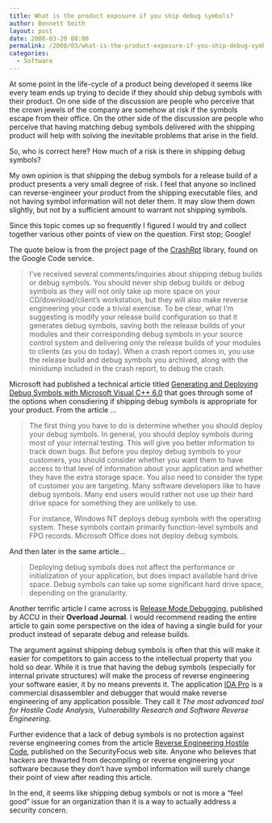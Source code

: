 ```yaml
---
title: What is the product exposure if you ship debug symbols?
author: Bennett Smith
layout: post
date: 2008-03-20 08:00
permalink: /2008/03/what-is-the-product-exposure-if-you-ship-debug-symbols/
categories:
  - Software
---
```

At some point in the life-cycle of a product being developed it seems like every team ends up trying to decide if they should ship debug symbols with their product. On one side of the discussion are people who perceive that the crown jewels of the company are somehow at risk if the symbols escape from their office. On the other side of the discussion are people who perceive that having matching debug symbols delivered with the shipping product will help with solving the inevitable problems that arise in the field.

So, who is correct here? How much of a risk is there in shipping debug symbols?

My own opinion is that shipping the debug symbols for a release build of a product presents a very small degree of risk. I feel that anyone so inclined can reverse-engineer your product from the shipping executable files, and not having symbol information will not deter them. It may slow them down slightly, but not by a sufficient amount to warrant not shipping symbols.

Since this topic comes up so frequently I figured I would try and collect together various other points of view on the question. First stop; Google!

The quote below is from the project page of the [CrashRpt][1] library, found on the Google Code service.

> I’ve received several comments/inquiries about shipping debug builds or debug symbols. You should never ship debug builds or debug symbols as they will not only take up more space on your CD/download/client’s workstation, but they will also make reverse engineering your code a trivial exercise. To be clear, what I’m suggesting is modify your release build configuration so that it generates debug symbols, saving both the release builds of your modules and their corresponding debug symbols in your source control system and delivering only the release builds of your modules to clients (as you do today). When a crash report comes in, you use the release build and debug symbols you archived, along with the minidump included in the crash report, to debug the crash. 

Microsoft had published a technical article titled [Generating and Deploying Debug Symbols with Microsoft Visual C++ 6.0][2] that goes through some of the options when consdiering if shipping debug symbols is appropriate for your product. From the article …

> The first thing you have to do is determine whether you should deploy your debug symbols. In general, you should deploy symbols during most of your internal testing. This will give you better information to track down bugs. But before you deploy debug symbols to your customers, you should consider whether you want them to have access to that level of information about your application and whether they have the extra storage space. You also need to consider the type of customer you are targeting. Many software developers like to have debug symbols. Many end users would rather not use up their hard drive space for something they are unlikely to use.
> 
> For instance, Windows NT deploys debug symbols with the operating system. These symbols contain primarily function-level symbols and FPO records. Microsoft Office does not deploy debug symbols. 

And then later in the same article…

> Deploying debug symbols does not affect the performance or initialization of your application, but does impact available hard drive space. Debug symbols can take up some significant hard drive space, depending on the granularity. 

Another terrific article I came across is [Release Mode Debugging][3], published by ACCU in their **Overload Journal**. I would recommend reading the entire article to gain some perspective on the idea of having a single build for your product instead of separate debug and release builds.

The argument against shipping debug symbols is often that this will make it easier for competitors to gain access to the intellectual property that you hold so dear. While it is true that having the debug symbols (especially for internal private structures) will make the process of reverse engineering your software easier, it by no means prevents it. The application [IDA Pro][4] is a commercial disassembler and debugger that would make reverse engineering of any application possible. They call it *The most advanced tool for Hostile Code Analysis, Vulnerability Research and Software Reverse Engineering*.

Further evidence that a lack of debug symbols is no protection against reverse engineering comes from the article [Reverse Engineering Hostile Code](), published on the SecurityFocus web site. Anyone who believes that hackers are thwarted from decompiling or reverse engineering your software because they don’t have symbol information will surely change their point of view after reading this article.

In the end, it seems like shipping debug symbols or not is more a “feel good” issue for an organization than it is a way to actually address a security concern.


 [1]: http://code.google.com/p/crashrpt/
 [2]: http://msdn2.microsoft.com/en-us/library/aa260783(VS.60).aspx
 [3]: http://accu.org/index.php/journals/1412
 [4]: http://www.hex-rays.com/idapro/
